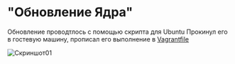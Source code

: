 # "Обновление Ядра"

Обновление проводтлось с помощью скрипта для Ubuntu
Прокинул его в гостевую машину, прописал его выполнение в [Vagrantfile](https://github.com/Monoroki/Otus/tree/main/file/Vagrantfile_1)  

![Скриншот01](https://github.com/Monoroki/Otus/tree/main/image/kern.png)

